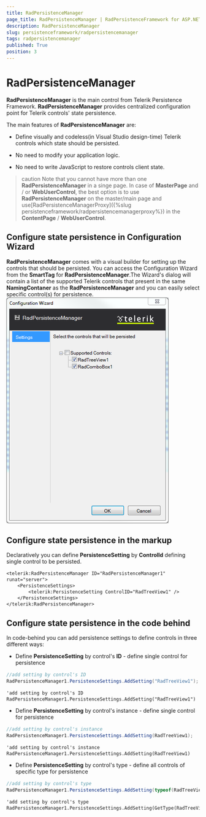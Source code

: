 ```yaml
---
title: RadPersistenceManager
page_title: RadPersistenceManager | RadPersistenceFramework for ASP.NET AJAX Documentation
description: RadPersistenceManager
slug: persistenceframework/radpersistencemanager
tags: radpersistencemanager
published: True
position: 3
---
```


# RadPersistenceManager



**RadPersistenceManager** is the main control from Telerik Persistence Framework. **RadPersistenceManager** provides centralized configuration point for Telerik controls' state persistence.

The main features of **RadPersistenceManager** are:

* Define visually and codeless(in Visual Studio design-time) Telerik controls which state should be persisted.

* No need to modify your application logic.

* No need to write JavaScript to restore controls client state.

>caution
Note that you cannot have more than one **RadPersistenceManager** in a singe page. In case of **MasterPage** and / or **WebUserControl**, the best option is to use **RadPersistenceManager** on the master/main page and use[RadPersistenceManagerProxy]({%slug persistenceframework/radpersistencemanagerproxy%}) in the **ContentPage** / **WebUserControl**.
>


## Configure state persistence in Configuration Wizard

**RadPersistenceManager** comes with a visual builder for setting up the controls that should be persisted. You can access the Configuration Wizard from the **SmartTag** for  **RadPersistenceManager**.The Wizard's dialog will contain a list of the supported Telerik controls that present in the same **NamingContaner** as the **RadPersistenceManager** and you can easily select specific control(s) for persistence.
![persistence-framework-configuration-wizard](images/persistence-framework-configuration-wizard.png)

## Configure state persistence in the markup

Declaratively you can define **PersistenceSetting** by **ControlId** defining single control to be persisted.

````ASPNET
<telerik:RadPersistenceManager ID="RadPersistenceManager1" runat="server">
	<PersistenceSettings>
		<telerik:PersistenceSetting ControlID="RadTreeView1" />
	</PersistenceSettings>
</telerik:RadPersistenceManager>
````



## Configure state persistence in the code behind

In code-behind you can add persistence settings to define controls in three different ways:

* Define **PersistenceSetting** by control's **ID** - define single control for persistence



````C#
//add setting by control's ID
RadPersistenceManager1.PersistenceSettings.AddSetting("RadTreeView1");
````
````VB.NET
'add setting by control's ID
RadPersistenceManager1.PersistenceSettings.AddSetting("RadTreeView1")
````


* Define **PersistenceSetting** by control's instance - define single control for persistence



````C#
//add setting by control's instance
RadPersistenceManager1.PersistenceSettings.AddSetting(RadTreeView1);
````
````VB.NET
'add setting by control's instance
RadPersistenceManager1.PersistenceSettings.AddSetting(RadTreeView1)
````


* Define **PersistenceSetting** by control's type - define all controls of specific type for persistence



````C#
//add setting by control's type
RadPersistenceManager1.PersistenceSettings.AddSetting(typeof(RadTreeView));
````
````VB.NET
'add setting by control's type
RadPersistenceManager1.PersistenceSettings.AddSetting(GetType(RadTreeView))
````


 
